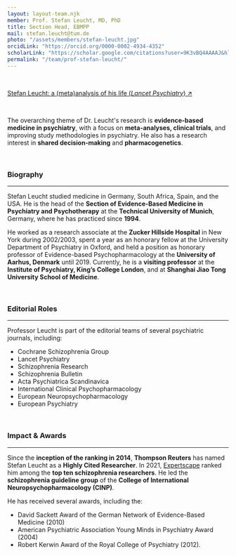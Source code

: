 ```yaml
---
layout: layout-team.njk
member: Prof. Stefan Leucht, MD, PhD
title: Section Head, EBMPP
mail: stefan.leucht@tum.de
photo: "/assets/members/stefan-leucht.jpg"
orcidLink: "https://orcid.org/0000-0002-4934-4352"
scholarLink: "https://scholar.google.com/citations?user=9K3vBQ4AAAAJ&hl=en&oi=ao"
permalink: "/team/prof-stefan-leucht/"
---
```


<br>

[Stefan Leucht: a (meta)analysis of his life (_Lancet Psychiatry_) ↗](/assets/docs/lancet.pdf)

<br>

The overarching theme of Dr. Leucht's research is **evidence-based medicine in psychiatry**, with a focus on **meta-analyses, clinical trials**, and improving study methodologies in psychiatry. He also has a research interest in **shared decision-making** and **pharmacogenetics**.

<br>

### Biography
---

Stefan Leucht studied medicine in Germany, South Africa, Spain, and the USA. He is the head of the **Section of Evidence-Based Medicine in Psychiatry and Psychotherapy** at the **Technical University of Munich**, Germany, where he has practiced since **1994**.

He worked as a research associate at the **Zucker Hillside Hospital** in New York during 2002/2003, spent a year as an honorary fellow at the University Department of Psychiatry in Oxford, and held a position as honorary professor of Evidence-based Psychopharmacology at the **University of Aarhus, Denmark** until 2019. Currently, he is a **visiting professor** at the **Institute of Psychiatry, King’s College London**, and at **Shanghai Jiao Tong University School of Medicine**.

<br>

### Editorial Roles
---

Professor Leucht is part of the editorial teams of several psychiatric journals, including:

- Cochrane Schizophrenia Group
- Lancet Psychiatry
- Schizophrenia Research
- Schizophrenia Bulletin
- Acta Psychiatrica Scandinavica
- International Clinical Psychopharmacology
- European Neuropsychopharmacology
- European Psychiatry

<br>

### Impact & Awards
---

Since the **inception of the ranking in 2014**, **Thompson Reuters** has named Stefan Leucht as a **Highly Cited Researcher**. In 2021, [Expertscape](http://expertscape.com/ex/schizophrenia) ranked him among the **top ten schizophrenia researchers**. He led the **schizophrenia guideline group** of the **College of International Neuropsychopharmacology (CINP)**.

He has received several awards, including the:

- David Sackett Award of the German Network of Evidence-Based Medicine (2010)
- American Psychiatric Association Young Minds in Psychiatry Award (2004)
- Robert Kerwin Award of the Royal College of Psychiatry (2012).

